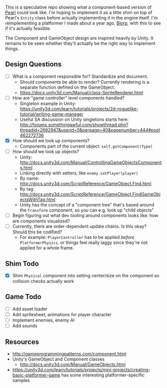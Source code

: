 This is a speculative repo showing what a component-based version of [Pearl](https://github.com/thomasboyt/pearl) could look like. I'm hoping to implement it as a little shim on top of Pearl's `Entity` class before actually implementing it in the engine itself. I'm reimplementing a platformer I made about a year ago, [Blorp](https://github.com/thomasboyt/blorp), with this to see if it's actually feasible.

The Component and GameObject design are inspired heavily by Unity. It remains to be seen whether they'll actually be the right way to implement things.

## Design Questions

* [ ] What is a component responsible for? Standardize and document.
  * Should components be able to *render*? Currently rendering is a separate function defined on the GameObject.
  * https://docs.unity3d.com/Manual/class-SpriteRenderer.html
* [ ] How are "game controller" level components handled?
  * Singleton example in Unity: https://unity3d.com/learn/tutorials/projects/2d-roguelike-tutorial/writing-game-manager
  * Useful SA discussion on Unity singletons starts here: http://forums.somethingawful.com/showthread.php?threadid=2692947&userid=0&perpage=40&pagenumber=444#post462272736
* [x] How should we look up components?
  * Components part of the current object: `self.getComponent(Type)`
* [ ] How should we look up objects?
  * Unity: http://docs.unity3d.com/Manual/ControllingGameObjectsComponents.html
  * Linking directly with setters, like `enemy.setPlayer(player)`
  * By name: http://docs.unity3d.com/ScriptReference/GameObject.Find.html
  * By tag: http://docs.unity3d.com/ScriptReference/GameObject.FindGameObjectsWithTag.html
  * Unity has the concept of a "component tree" that's based around the `Transform` component, so you can e.g. look up "child objects"
* [ ] Begin figuring out what dev tooling around components looks like: how are components visualized?
* [ ] Currently, there are order-dependent update chains. Is this okay? Should this be codified?
  * For example: `PlayerController` has to be applied *before* `PlatformerPhysics`, or things feel really laggy since they're not applied for a whole frame.

## Shim Todo

* [x] Shim `Physical` component into setting center/size on the component so collision checks actually work

## Game Todo

* [ ] Add asset loader
* [ ] Add spritesheet, animations for player character
* [ ] Implement enemies, enemy AI
* [ ] Add sounds

## Resources

* http://gameprogrammingpatterns.com/component.html
* Unity's GameObject and Component classes
  * http://docs.unity3d.com/Manual/GameObjects.html
* https://unity3d.com/learn/tutorials/projects/mini-projects/creating-basic-platformer-game has some interesting platformer-specific samples